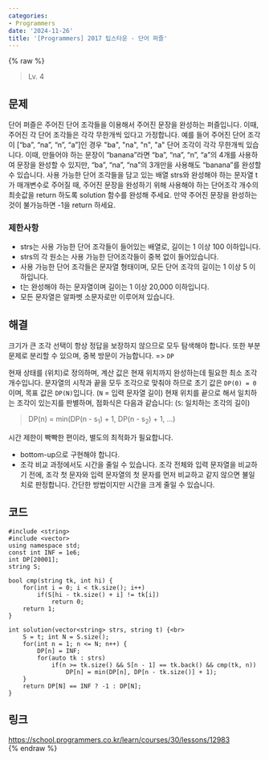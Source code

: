 ```yaml
---
categories:
- Programmers
date: '2024-11-26'
title: '[Programmers] 2017 팁스타운 - 단어 퍼즐'
---
```


{% raw %}
> Lv. 4<br>

## 문제
단어 퍼즐은 주어진 단어 조각들을 이용해서 주어진 문장을 완성하는 퍼즐입니다. 이때, 주어진 각 단어 조각들은 각각 무한개씩 있다고 가정합니다. 예를 들어 주어진 단어 조각이 [“ba”, “na”, “n”, “a”]인 경우 "ba", "na", "n", "a" 단어 조각이 각각 무한개씩 있습니다. 이때, 만들어야 하는 문장이 “banana”라면 “ba”, “na”, “n”, “a”의 4개를 사용하여 문장을 완성할 수 있지만, “ba”, “na”, “na”의 3개만을 사용해도 “banana”를 완성할 수 있습니다. 사용 가능한 단어 조각들을 담고 있는 배열 strs와 완성해야 하는 문자열 t가 매개변수로 주어질 때, 주어진 문장을 완성하기 위해 사용해야 하는 단어조각 개수의 최솟값을 return 하도록 solution 함수를 완성해 주세요. 만약 주어진 문장을 완성하는 것이 불가능하면 -1을 return 하세요.

### 제한사항
-   strs는 사용 가능한 단어 조각들이 들어있는 배열로, 길이는 1 이상 100 이하입니다.
-   strs의 각 원소는 사용 가능한 단어조각들이 중복 없이 들어있습니다.
-   사용 가능한 단어 조각들은 문자열 형태이며, 모든 단어 조각의 길이는 1 이상 5 이하입니다.
-   t는 완성해야 하는 문자열이며 길이는 1 이상 20,000 이하입니다.
-   모든 문자열은 알파벳 소문자로만 이루어져 있습니다.

## 해결
크기가 큰 조각 선택이 항상 정답을 보장하지 않으므로 모두 탐색해야 합니다. 또한 부분 문제로 분리할 수 있으며, 중복 방문이 가능합니다. => `DP`<br>

현재 상태를 (위치)로 정의하며, 계산 값은 현재 위치까지 완성하는데 필요한 최소 조각 개수입니다. 문자열의 시작과 끝을 모두 조각으로 맞춰야 하므로 초기 값은 `DP(0) = 0`이며, 목표 값은 `DP(N)`입니다. (`N` = 입력 문자열 길이) 현재 위치를 끝으로 해서 일치하는 조각이 있는지를 판별하며, 점화식은 다음과 같습니다: (`S`: 일치하는 조각의 길이)

> DP(n) = min(DP(n - s<sub>1</sub>) + 1, DP(n - s<sub>2</sub>) + 1, ...)<br>

시간 제한이 빡빡한 편이라, 별도의 최적화가 필요합니다.
- bottom-up으로 구현해야 합니다.
- 조각 비교 과정에서도 시간을 줄일 수 있습니다. 조각 전체와 입력 문자열을 비교하기 전에, 조각 첫 문자와 입력 문자열의 첫 문자를 먼저 비교하고 같지 않으면 불일치로 판정합니다. 간단한 방법이지만 시간을 크게 줄일 수 있습니다.

## 코드
```
#include <string>
#include <vector>
using namespace std;
const int INF = 1e6;
int DP[20001];
string S;

bool cmp(string tk, int hi) {
    for(int i = 0; i < tk.size(); i++)
        if(S[hi - tk.size() + i] != tk[i])
            return 0;
    return 1;
}

int solution(vector<string> strs, string t) {<br>
    S = t; int N = S.size();
    for(int n = 1; n <= N; n++) {
        DP[n] = INF;
        for(auto tk : strs)
            if(n >= tk.size() && S[n - 1] == tk.back() && cmp(tk, n))
                DP[n] = min(DP[n], DP[n - tk.size()] + 1);
    }
    return DP[N] == INF ? -1 : DP[N];
}
```

## 링크
https://school.programmers.co.kr/learn/courses/30/lessons/12983<br>
{% endraw %}